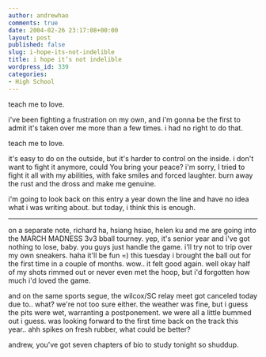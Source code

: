```yaml
---
author: andrewhao
comments: true
date: 2004-02-26 23:17:08+00:00
layout: post
published: false
slug: i-hope-its-not-indelible
title: i hope it’s not indelible
wordpress_id: 339
categories:
- High School
---
```


teach me to love.

i've been fighting a frustration on my own, and i'm gonna be the first to admit it's taken over me more than a few times. i had no right to do that.

teach me to love.

it's easy to do on the outside, but it's harder to control on the inside. i don't want to fight it anymore, could You bring your peace? i'm sorry, I tried to fight it all with my abilities, with fake smiles and forced laughter. burn away the rust and the dross and make me genuine.

i'm going to look back on this entry a year down the line and have no idea what i was writing about. but today, i think this is enough.

-------------------------------------------------

on a separate note, richard ha, hsiang hsiao, helen ku and me are going into the MARCH MADNESS 3v3 bball tourney. yep, it's senior year and i've got nothing to lose, baby. you guys just handle the game. i'll try not to trip over my own sneakers. haha it'll be fun =) this tuesday i brought the ball out for the first time in a couple of months. wow.. it felt good again. well okay half of my shots rimmed out or never even met the hoop, but i'd forgotten how much i'd loved the game.

and on the same sports segue, the wilcox/SC relay meet got canceled today due to.. what? we're not too sure either. the weather was fine, but i guess the pits were wet, warranting a postponement. we were all a little bummed out i guess. was looking forward to the first time back on the track this year.. ahh spikes on fresh rubber, what could be better?

andrew, you've got seven chapters of bio to study tonight so shuddup.
